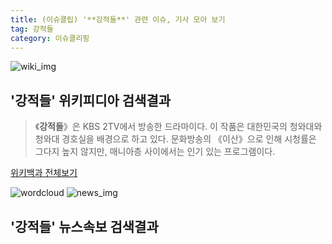 ```yaml
---
title: (이슈클립) '**강적들**' 관련 이슈, 기사 모아 보기
tag: 강적들
category: 이슈클리핑
---
```

![wiki_img](https://user-images.githubusercontent.com/42597476/44503234-41136a80-a6d0-11e8-9071-6fc6418eafe4.png)
## **'**강적들**'** 위키피디아 검색결과
>《**강적들**》은 KBS 2TV에서 방송한 드라마이다. 이 작품은 대한민국의 청와대와 청와대 경호실을 배경으로 하고 있다. 문화방송의 《이산》으로 인해 시청률은 그다지 높지 않지만, 매니아층 사이에서는 인기 있는 프로그램이다.

<a href="https://ko.wikipedia.org/wiki/강적들" target="_blank">위키백과 전체보기</a>

![wordcloud](https://s3.ap-northeast-2.amazonaws.com/lyrics101-wordcloud/2018-09-19-1537368962.png)
![news_img](https://user-images.githubusercontent.com/42597476/44507050-1206f400-a6e4-11e8-8d98-7ffbfebb353f.png)
## **'**강적들**'** 뉴스속보 검색결과

